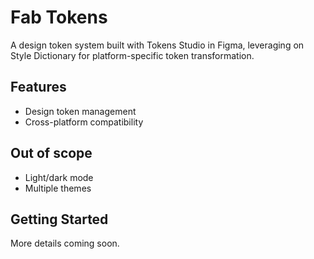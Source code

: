 # Fab Tokens

A design token system built with Tokens Studio in Figma, leveraging on Style Dictionary for platform-specific token transformation.

## Features

- Design token management
- Cross-platform compatibility

## Out of scope

- Light/dark mode
- Multiple themes

## Getting Started

More details coming soon.
